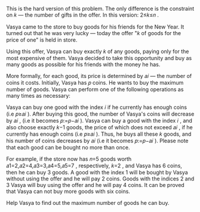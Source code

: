 This is the hard version of this problem. The only difference is the constraint on 𝑘
 — the number of gifts in the offer. In this version: 2≤𝑘≤𝑛
.

Vasya came to the store to buy goods for his friends for the New Year. It turned out that he was very lucky — today the offer "𝑘
 of goods for the price of one" is held in store.

Using this offer, Vasya can buy exactly 𝑘
 of any goods, paying only for the most expensive of them. Vasya decided to take this opportunity and buy as many goods as possible for his friends with the money he has.

More formally, for each good, its price is determined by 𝑎𝑖
 — the number of coins it costs. Initially, Vasya has 𝑝
 coins. He wants to buy the maximum number of goods. Vasya can perform one of the following operations as many times as necessary:

Vasya can buy one good with the index 𝑖
 if he currently has enough coins (i.e 𝑝≥𝑎𝑖
). After buying this good, the number of Vasya's coins will decrease by 𝑎𝑖
, (i.e it becomes 𝑝:=𝑝−𝑎𝑖
).
Vasya can buy a good with the index 𝑖
, and also choose exactly 𝑘−1
 goods, the price of which does not exceed 𝑎𝑖
, if he currently has enough coins (i.e 𝑝≥𝑎𝑖
). Thus, he buys all these 𝑘
 goods, and his number of coins decreases by 𝑎𝑖
 (i.e it becomes 𝑝:=𝑝−𝑎𝑖
).
Please note that each good can be bought no more than once.

For example, if the store now has 𝑛=5
 goods worth 𝑎1=2,𝑎2=4,𝑎3=3,𝑎4=5,𝑎5=7
, respectively, 𝑘=2
, and Vasya has 6
 coins, then he can buy 3
 goods. A good with the index 1
 will be bought by Vasya without using the offer and he will pay 2
 coins. Goods with the indices 2
 and 3
 Vasya will buy using the offer and he will pay 4
 coins. It can be proved that Vasya can not buy more goods with six coins.

Help Vasya to find out the maximum number of goods he can buy.

